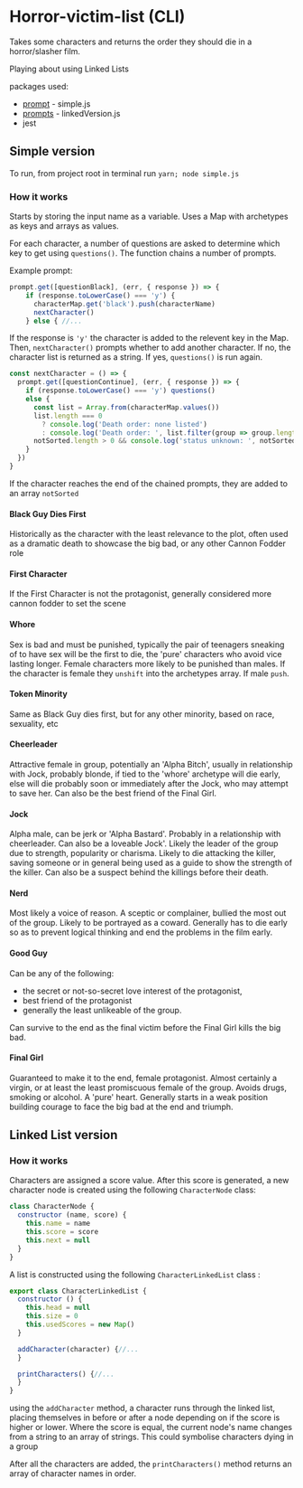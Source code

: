 # Horror-victim-list (CLI)
  Takes some characters and returns the order they should die in a horror/slasher film. 

  Playing about using Linked Lists

  packages used:
  - [prompt](https://www.npmjs.com/package/prompt) - simple.js
  - [prompts](https://www.npmjs.com/package/prompts#-types) - linkedVersion.js
  - jest
  
## Simple version

To run, from project root in terminal run `yarn; node simple.js`

### How it works
  Starts by storing the input name as a variable. Uses a Map with archetypes as keys and arrays as values. 
  
  For each character, a number of questions are asked to determine which key to get using `questions()`. The function chains a number of prompts.

  Example prompt:

  ```javascript
  prompt.get([questionBlack], (err, { response }) => {
      if (response.toLowerCase() === 'y') {
        characterMap.get('black').push(characterName)
        nextCharacter()
      } else { //...
  ```
 
  If the response is `'y'` the character is added to the relevent key in the Map. Then, `nextCharacter()` prompts whether to add another character. If no, the character list is returned as a string. If yes, `questions()` is run again.

  ```javascript
  const nextCharacter = () => {
    prompt.get([questionContinue], (err, { response }) => {
      if (response.toLowerCase() === 'y') questions()
      else {
        const list = Array.from(characterMap.values())
        list.length === 0 
          ? console.log('Death order: none listed')
          : console.log('Death order: ', list.filter(group => group.length > 0).flat().join(' => '))
        notSorted.length > 0 && console.log('status unknown: ', notSorted.join(', '))
      }
    })
  }
  ```
  If the character reaches the end of the chained prompts, they are added to an array `notSorted`

  #### Black Guy Dies First

  Historically as the character with the least relevance to the plot, often used as a dramatic death to showcase the big bad, or any other Cannon Fodder role
  #### First Character

  If the First Character is not the protagonist, generally considered more cannon fodder to set the scene

  #### Whore
  
  Sex is bad and must be punished, typically the pair of teenagers sneaking of to have sex will be the first to die, the 'pure' characters who avoid vice lasting longer. Female characters more likely to be punished than males. If the character is female they `unshift` into the archetypes array. If male `push`.

  #### Token Minority
  
  Same as Black Guy dies first, but for any other minority, based on race, sexuality, etc

  #### Cheerleader
  
  Attractive female in group, potentially an 'Alpha Bitch', usually in relationship with Jock, probably blonde, if tied to the 'whore' archetype will die early, else will die probably soon or immediately after the Jock, who may attempt to save her. Can also be the best friend of the Final Girl.

  #### Jock
  
  Alpha male, can be jerk or 'Alpha Bastard'. Probably in a relationship with cheerleader. Can also be a loveable Jock'. Likely the leader of the group due to strength, popularity or charisma. Likely to die attacking the killer, saving someone or in general being used as a guide to show the strength of the killer. Can also be a suspect behind the killings before their death.

  #### Nerd

Most likely a voice of reason. A sceptic or complainer, bullied the most out of the group. Likely to be portrayed as a coward. Generally has to die early so as to prevent logical thinking and end the problems in the film early.

  #### Good Guy

Can be any of the following:
  - the secret or not-so-secret love interest of the protagonist, 
  - best friend of the protagonist 
  - generally the least unlikeable of the group. 

Can survive to the end as the final victim before the Final Girl kills the big bad.
#### Final Girl

Guaranteed to make it to the end, female protagonist. Almost certainly a virgin, or at least the least promiscuous female of the group. Avoids drugs, smoking or alcohol. A 'pure' heart. Generally starts in a weak position building courage to face the big bad at the end and triumph. 

## Linked List version

### How it works

Characters  are assigned a score value. After this score is generated, a new character node is created using the following `CharacterNode` class:
```javascript
class CharacterNode {
  constructor (name, score) {
    this.name = name
    this.score = score
    this.next = null
  }
}
```
A list is constructed using the following `CharacterLinkedList` class :
```javascript
export class CharacterLinkedList {
  constructor () {
    this.head = null
    this.size = 0
    this.usedScores = new Map()
  }

  addCharacter(character) {//...
  }

  printCharacters() {//...
  }
} 
```

using the `addCharacter` method, a character runs through the linked list, placing themselves in before or after a node depending on if the score is higher or lower. Where the score is equal, the current node's name changes from a string to an array of strings. This could symbolise characters dying in a group

After all the characters are added, the `printCharacters()` method returns an array of character names in order.




